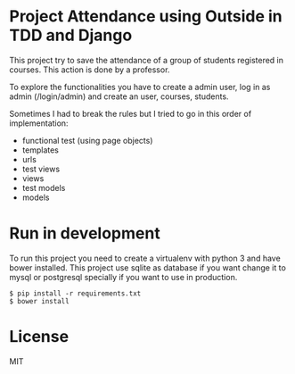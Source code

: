 # Project Attendance using Outside in TDD and Django

This project try to save the attendance of a group of students registered in courses.
This action is done by a professor.

To explore the functionalities you have to create a admin user,
log in as admin (/login/admin) and create an user, courses, students.

Sometimes I had to break the rules but I tried to go in this order of implementation:
- functional test (using page objects)
- templates
- urls
- test views
- views
- test models
- models

# Run in development

To run this project you need to create a virtualenv with python 3 and have bower installed.
This project use sqlite as database if you want change it to mysql or postgresql specially if
you want to use in production.

```
$ pip install -r requirements.txt
$ bower install
```

# License

MIT
